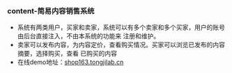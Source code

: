 ### content-简易内容销售系统

- 系统有两类用户，买家和卖家，系统可以有多个卖家和多个买家，用户的账号由后台直接注入，不由本系统的功能来
注册和维护。
- 卖家可以发布内容，为内容定价，查看购买情况。买家可以浏览已发布的内容摘要，选择购买，查看
已购买的内容
- 在线demo地址：[shop163.tongjilab.cn](http://shop163.tongjilab.cn)
